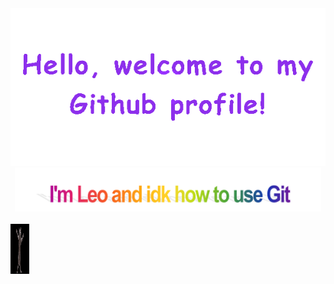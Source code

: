
<!-- Header Principal -->
<div align="center">
  <img src="./imagenes/welcome.gif" style="max-width: 100%;" alt="Welcome to my Github Profile" />
  <img height="70" alt="My name is Leo and idk how to use Git" src="./imagenes/Im.png" />
  <br />
  <br />
<div>
<div>
  <!-- Footer -->
  <div align="left">

<img height="80" alt="Gracias" width="30" src="./imagenes/gato.gif" />
<br />
